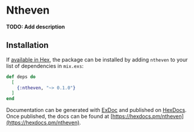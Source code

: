 # Ntheven

**TODO: Add description**

## Installation

If [available in Hex](https://hex.pm/docs/publish), the package can be installed
by adding `ntheven` to your list of dependencies in `mix.exs`:

```elixir
def deps do
  [
    {:ntheven, "~> 0.1.0"}
  ]
end
```

Documentation can be generated with [ExDoc](https://github.com/elixir-lang/ex_doc)
and published on [HexDocs](https://hexdocs.pm). Once published, the docs can
be found at [https://hexdocs.pm/ntheven](https://hexdocs.pm/ntheven).

